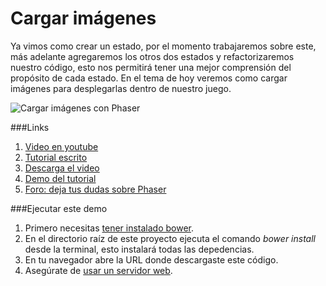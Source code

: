 Cargar imágenes
=====================
Ya vimos como crear un estado, por el momento trabajaremos sobre este, más adelante agregaremos los otros dos estados y refactorizaremos nuestro código, esto nos permitirá tener una mejor comprensión del propósito de cada estado. En el tema de hoy veremos como cargar imágenes para desplegarlas dentro de nuestro juego.

![Cargar imágenes con Phaser](https://s3.amazonaws.com/quizzpot/images/204-04-images.png)


###Links
1. [Video en youtube](http://www.youtube.com/watch?v=jztatxO8jDY)
2. [Tutorial escrito](https://quizzpot.com/courses/videojuegos-en-html5/articles/animaciones-con-sprites)
3. [Descarga el video](https://quizzpot.com/courses/videojuegos-en-html5/articles/animaciones-con-sprites)
4. [Demo del tutorial](http://demos.bleext.com/quizzpot/phaser-course/05-sprites/)
5. [Foro: deja tus dudas sobre Phaser](https://quizzpot.com/forum/questions)


###Ejecutar este demo
1. Primero necesitas [tener instalado bower](https://quizzpot.com/blog/como-instalar-y-usar-bower).
2. En el directorio raíz de este proyecto ejecuta el comando *bower install* desde la terminal, esto instalará todas las depedencias.
3. En tu navegador abre la URL donde descargaste este código.
4. Asegúrate de [usar un servidor web](https://quizzpot.com/blog/como-instalar-nginx-en-windows-y-mac-os).
